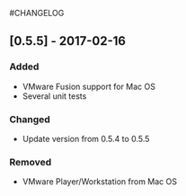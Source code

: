 #CHANGELOG

## [0.5.5] - 2017-02-16
### Added
- VMware Fusion support for Mac OS
- Several unit tests

### Changed
- Update version from 0.5.4 to 0.5.5

### Removed
- VMware Player/Workstation from Mac OS
